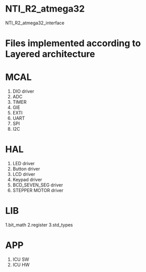 # NTI_R2_atmega32
NTI_R2_atmega32_interface

# Files implemented according to Layered architecture

# MCAL                                                  
1. DIO driver
2. ADC
3. TIMER 
4. GIE
5. EXTI
6. UART
7. SPI
8. I2C

# HAL                                                 
1. LED driver      																							      				                               																
2. Button driver																																				                                      			
3. LCD driver																																																										
4. Keypad driver																																																																	
5. BCD_SEVEN_SEG driver
6. STEPPER MOTOR driver																																																									

# LIB 
1.bit_math
2.register
3.std_types

# APP
1. ICU SW
2. ICU HW
